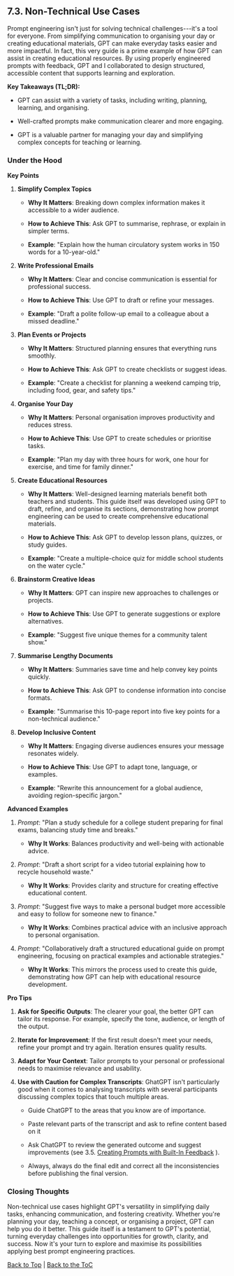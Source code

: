 <a name="top"></a>

## 7.3. Non-Technical Use Cases

Prompt engineering isn't just for solving technical challenges---it's a
tool for everyone. From simplifying communication to organising your day
or creating educational materials, GPT can make everyday tasks easier
and more impactful. In fact, this very guide is a prime example of how
GPT can assist in creating educational resources. By using properly
engineered prompts with feedback, GPT and I collaborated to design
structured, accessible content that supports learning and exploration.

**Key Takeaways (TL;DR):**

-   GPT can assist with a variety of tasks, including writing, planning,
    learning, and organising.

-   Well-crafted prompts make communication clearer and more engaging.

-   GPT is a valuable partner for managing your day and simplifying
    complex concepts for teaching or learning.

### Under the Hood

**Key Points**

1.  **Simplify Complex Topics**

    -   **Why It Matters**: Breaking down complex information makes it
        accessible to a wider audience.

    -   **How to Achieve This**: Ask GPT to summarise, rephrase, or
        explain in simpler terms.

    -   **Example**: \"Explain how the human circulatory system works in
        150 words for a 10-year-old.\"

2.  **Write Professional Emails**

    -   **Why It Matters**: Clear and concise communication is essential
        for professional success.

    -   **How to Achieve This**: Use GPT to draft or refine your
        messages.

    -   **Example**: \"Draft a polite follow-up email to a colleague
        about a missed deadline.\"

3.  **Plan Events or Projects**

    -   **Why It Matters**: Structured planning ensures that everything
        runs smoothly.

    -   **How to Achieve This**: Ask GPT to create checklists or suggest
        ideas.

    -   **Example**: \"Create a checklist for planning a weekend camping
        trip, including food, gear, and safety tips.\"

4.  **Organise Your Day**

    -   **Why It Matters**: Personal organisation improves productivity
        and reduces stress.

    -   **How to Achieve This**: Use GPT to create schedules or
        prioritise tasks.

    -   **Example**: \"Plan my day with three hours for work, one hour
        for exercise, and time for family dinner.\"

5.  **Create Educational Resources**

    -   **Why It Matters**: Well-designed learning materials benefit
        both teachers and students. This guide itself was developed
        using GPT to draft, refine, and organise its sections,
        demonstrating how prompt engineering can be used to create
        comprehensive educational materials.

    -   **How to Achieve This**: Ask GPT to develop lesson plans,
        quizzes, or study guides.

    -   **Example**: \"Create a multiple-choice quiz for middle school
        students on the water cycle.\"

6.  **Brainstorm Creative Ideas**

    -   **Why It Matters**: GPT can inspire new approaches to challenges
        or projects.

    -   **How to Achieve This**: Use GPT to generate suggestions or
        explore alternatives.

    -   **Example**: \"Suggest five unique themes for a community talent
        show.\"

7.  **Summarise Lengthy Documents**

    -   **Why It Matters**: Summaries save time and help convey key
        points quickly.

    -   **How to Achieve This**: Ask GPT to condense information into
        concise formats.

    -   **Example**: \"Summarise this 10-page report into five key
        points for a non-technical audience.\"

8.  **Develop Inclusive Content**

    -   **Why It Matters**: Engaging diverse audiences ensures your
        message resonates widely.

    -   **How to Achieve This**: Use GPT to adapt tone, language, or
        examples.

    -   **Example**: \"Rewrite this announcement for a global audience,
        avoiding region-specific jargon.\"

**Advanced Examples**

1.  *Prompt*: \"Plan a study schedule for a college student preparing
    for final exams, balancing study time and breaks.\"

    -   **Why It Works**: Balances productivity and well-being with
        actionable advice.

2.  *Prompt*: \"Draft a short script for a video tutorial explaining how
    to recycle household waste.\"

    -   **Why It Works**: Provides clarity and structure for creating
        effective educational content.

3.  *Prompt*: \"Suggest five ways to make a personal budget more
    accessible and easy to follow for someone new to finance.\"

    -   **Why It Works**: Combines practical advice with an inclusive
        approach to personal organisation.

4.  *Prompt*: \"Collaboratively draft a structured educational guide on
    prompt engineering, focusing on practical examples and actionable
    strategies.\"

    -   **Why It Works**: This mirrors the process used to create this
        guide, demonstrating how GPT can help with educational resource
        development.

**Pro Tips**

1.  **Ask for Specific Outputs**: The clearer your goal, the better GPT
    can tailor its response. For example, specify the tone, audience, or
    length of the output.

2.  **Iterate for Improvement**: If the first result doesn't meet your
    needs, refine your prompt and try again. Iteration ensures quality
    results.

3.  **Adapt for Your Context**: Tailor prompts to your personal or
    professional needs to maximise relevance and usability.

4.  **Use with Caution for Complex Transcripts**: GhatGPT isn't
    particularly good when it comes to analysing transcripts with
    several participants discussing complex topics that touch multiple
    areas.

    -   Guide ChatGPT to the areas that you know are of importance.

    -   Paste relevant parts of the transcript and ask to refine content
        based on it

    -   Ask ChatGPT to review the generated outcome and suggest
        improvements (see 3.5. [Creating Prompts with Built-In Feedback](guide/3.5-feedback-prompts.md) ).

    -   Always, always do the final edit and correct all the
        inconsistencies before publishing the final version.

### Closing Thoughts

Non-technical use cases highlight GPT's versatility in simplifying daily
tasks, enhancing communication, and fostering creativity. Whether you're
planning your day, teaching a concept, or organising a project, GPT can
help you do it better. This guide itself is a testament to GPT's
potential, turning everyday challenges into opportunities for growth,
clarity, and success. Now it\'s your turn to explore and maximise its
possibilities applying best prompt engineering practices.

[Back to Top](#top) | [Back to the ToC](../ReadMe.md)